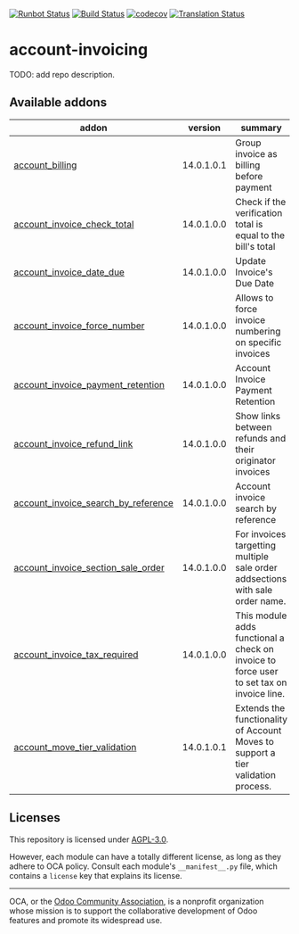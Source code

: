 [![Runbot Status](https://runbot.odoo-community.org/runbot/badge/flat/95/14.0.svg)](https://runbot.odoo-community.org/runbot/repo/github-com-oca-account-invoicing-95)
[![Build Status](https://travis-ci.com/OCA/account-invoicing.svg?branch=14.0)](https://travis-ci.com/OCA/account-invoicing)
[![codecov](https://codecov.io/gh/OCA/account-invoicing/branch/14.0/graph/badge.svg)](https://codecov.io/gh/OCA/account-invoicing)
[![Translation Status](https://translation.odoo-community.org/widgets/account-invoicing-14-0/-/svg-badge.svg)](https://translation.odoo-community.org/engage/account-invoicing-14-0/?utm_source=widget)

<!-- /!\ do not modify above this line -->

# account-invoicing

TODO: add repo description.

<!-- /!\ do not modify below this line -->

<!-- prettier-ignore-start -->

[//]: # (addons)

Available addons
----------------
addon | version | summary
--- | --- | ---
[account_billing](account_billing/) | 14.0.1.0.1 | Group invoice as billing before payment
[account_invoice_check_total](account_invoice_check_total/) | 14.0.1.0.0 | Check if the verification total is equal to the bill's total
[account_invoice_date_due](account_invoice_date_due/) | 14.0.1.0.0 | Update Invoice's Due Date
[account_invoice_force_number](account_invoice_force_number/) | 14.0.1.0.0 | Allows to force invoice numbering on specific invoices
[account_invoice_payment_retention](account_invoice_payment_retention/) | 14.0.1.0.0 | Account Invoice Payment Retention
[account_invoice_refund_link](account_invoice_refund_link/) | 14.0.1.0.0 | Show links between refunds and their originator invoices
[account_invoice_search_by_reference](account_invoice_search_by_reference/) | 14.0.1.0.0 | Account invoice search by reference
[account_invoice_section_sale_order](account_invoice_section_sale_order/) | 14.0.1.0.0 | For invoices targetting multiple sale order addsections with sale order name.
[account_invoice_tax_required](account_invoice_tax_required/) | 14.0.1.0.0 | This module adds functional a check on invoice to force user to set tax on invoice line.
[account_move_tier_validation](account_move_tier_validation/) | 14.0.1.0.1 | Extends the functionality of Account Moves to support a tier validation process.

[//]: # (end addons)

<!-- prettier-ignore-end -->

## Licenses

This repository is licensed under [AGPL-3.0](LICENSE).

However, each module can have a totally different license, as long as they adhere to OCA
policy. Consult each module's `__manifest__.py` file, which contains a `license` key
that explains its license.

----

OCA, or the [Odoo Community Association](http://odoo-community.org/), is a nonprofit
organization whose mission is to support the collaborative development of Odoo features
and promote its widespread use.
